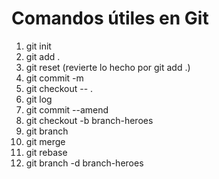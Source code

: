 # Comandos útiles en Git

1. git init
2. git add .
3. git reset (revierte lo hecho por git add .)
4. git commit -m
5. git checkout -- .
6. git log
7. git commit --amend
8. git checkout -b branch-heroes
9. git branch
10. git merge
11. git rebase
12. git branch -d branch-heroes

